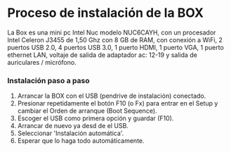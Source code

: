 # Proceso de instalación de la BOX

La Box es una mini pc Intel Nuc modelo NUC6CAYH, con un procesador Intel Celeron J3455 de 1,50 Ghz con 8 GB de RAM, con conexión a WiFi, 2 puertos USB 2.0, 4 puertos USB 3.0, 1 puerto HDMI, 1 puerto VGA, 1 puerto ethernet LAN, voltaje de salida de adaptador ac: 12-19 y salida de auriculares / micrófono.

### Instalación paso a paso 

1. Arrancar la BOX con el USB \(pendrive de instalación\) conectado.
2. Presionar repetidamente el botón F10 \(o Fx\) para entrar en el Setup y cambiar el Orden de arranque \(Boot Sequence\).
3. Escoger el USB como primera opción y guardar \(F10\).
4.  Arrancar de nuevo ya desd de el USB.
5. Seleccionar 'Instalación automática'.
6. Esperar que lo haga todo automáticamente.

